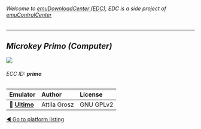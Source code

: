 ###### Welcome to [emuDownloadCenter (EDC)](https://github.com/PhoenixInteractiveNL/emuDownloadCenter/wiki/), EDC is a side project of [emuControlCenter](https://github.com/PhoenixInteractiveNL/emuControlCenter/wiki/)
***
## _Microkey Primo (Computer)_
![](https://raw.githubusercontent.com/wiki/PhoenixInteractiveNL/emuDownloadCenter/images_platform/ecc_primo_teaser.png)
###### ECC ID: **primo**

| Emulator   | Author      | License     |
|:-----------|:------------|:------------|
| :file_folder: [**Ultimo**](https://github.com/PhoenixInteractiveNL/emuDownloadCenter/wiki/Emulator-ultimo#menu) | Attila Grosz | GNU GPLv2 |

[:arrow_backward: Go to platform listing](https://github.com/PhoenixInteractiveNL/emuDownloadCenter/wiki/EDC-Platform-List)
